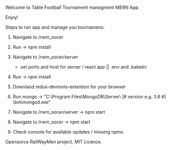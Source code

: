 Welcome to Table Football Tournament managment MERN App.

Enjoy!

Steps to run app and manage you tournamens:

1. Navigate to /rwm_socer
2. Run -> npm install
3. Navigate to /rwm_socer/server
    - set ports and host for server / react app || .env and .babelrc
4. Run -> npm install
5. Downlaod redux-devtools-extention for your browser
6. Run mongo -> "C:\Program Files\MongoDB\Server\ |# version e.g. 3.6 #| \bin\mongod.exe"
7. Navigate to /rwm_socer/server -> npm start
8. Navigate to /rwm_socer -> npm start

9. Check console for available updates / missing npms.

Opensorce RailWayMen project, MIT Licence.
